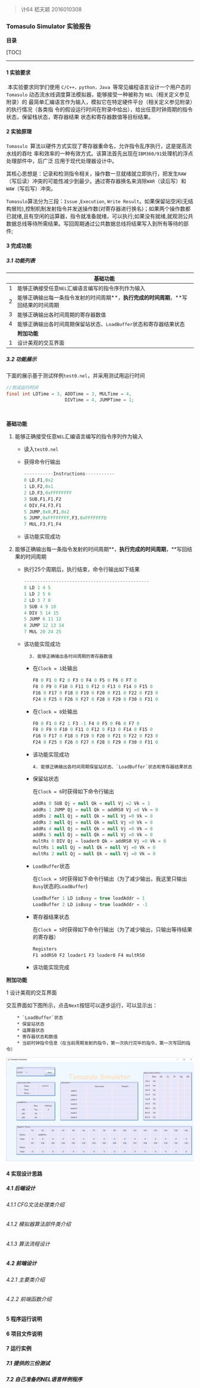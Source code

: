 > 计64	嵇天颖	2016010308

### Tomasulo Simulator 实验报告

**目录**

[TOC]



---

#### 1	实验要求

​		本实验要求同学们使用 `C/C++，python，Java `等常见编程语言设计一个用户态的 `Tomasulo` 动态流水线调度算法模拟器，能够接受一种被称为 `NEL`（相关定义参见附录）的 最简单汇编语言作为输入，模拟它在特定硬件平台（相关定义参见附录）的执行情况（各类指 令的假设运行时间在附录中给出），给出任意时钟周期的指令状态，保留栈状态，寄存器结果 状态和寄存器数值等目标结果。 



#### 2	实验原理

`Tomasulo `算法以硬件⽅式实现了寄存器重命名，允许指令乱序执⾏，这是提⾼流⽔线的吞吐 率和效率的⼀种有效⽅式。该算法⾸先出现在` IBM360/91 `处理机的浮点处理部件中，后⼴泛 应⽤于现代处理器设计中。

其核心思想是：记录和检测指令相关，操作数一旦就绪就立即执行，把发生`RAW`（写后读）冲突的可能性减少到最少。通过寄存器换名来消除`WAR`（读后写）和`WAW`（写后写）冲突。

`Tomasulo`算法分为三段：`Issue` ,`Execution`, `Write Result`。如果保留站空闲(无结构冒险),控制机制发射指令并发送操作数(对寄存器进行换名)；如果两个操作数都已就绪,且有空闲的运算器，指令就准备就绪，可以执行;如果没有就绪,就观测公共数据总线等待所需结果。写回周期通过公共数据总线将结果写入到所有等待的部件;







#### 3	完成功能

##### 		3.1	功能列表

|      | 基础功能                                                     |
| ---- | ------------------------------------------------------------ |
| 1    | 能够正确接受任意`NEL`汇编语言编写的指令序列作为输入          |
| 2    | 能够正确输出每一条指令发射的时间周期**，**执行完成的时间周期**，**写回结果的时间周期 |
| 3    | 能够正确输出各时间周期的寄存器数值                           |
| 4    | 能够正确输出各时间周期保留站状态、`LoadBuffer`状态和寄存器结果状态 |
|      | **附加功能**                                                 |
| 1    | 设计美观的交互界面                                           |



##### 		3.2	功能展示

​	 下面的展示基于测试样例`test0.nel`，并采用测试用运行时间

~~~java
//测试运行时间
final int LDTime = 3, ADDTime = 3, MULTime = 4, 
					  DIVTime = 4, JUMPTime = 1;
~~~

​     

**基础功能**

   1. 能够正确接受任意`NEL`汇编语言编写的指令序列作为输入

      * 读入`test0.nel`

      * 获得命令行输出

        ~~~c
        -----------Instructions-----------
        0 LD,F1,0x2
        1 LD,F2,0x1
        2 LD,F3,0xFFFFFFFF
        3 SUB,F1,F1,F2
        4 DIV,F4,F3,F1
        5 JUMP,0x0,F1,0x2
        6 JUMP,0xFFFFFFFF,F3,0xFFFFFFFD
        7 MUL,F3,F1,F4
        ~~~

      * 该功能实现成功

   2. 能够正确输出每一条指令发射的时间周期**，**执行完成的时间周期**，**写回结果的时间周期

       * 执行25个周期后，执行结束，命令行输出如下结果

         ~~~java
         -----------------------------------------------
         0 LD 1 4 5
         1 LD 2 5 6
         2 LD 3 7 8
         3 SUB 4 9 10
         4 DIV 5 14 15
         5 JUMP 6 11 12
         6 JUMP 12 13 14
         7 MUL 20 24 25
         ~~~

      * 该功能实现成功

			  3. 能够正确输出各时间周期的寄存器数值

         * 在`Clock = 1`处输出

           ~~~java
           F0 0 F1 0 F2 0 F3 0 F4 0 F5 0 F6 0 F7 0 
           F8 0 F9 0 F10 0 F11 0 F12 0 F13 0 F14 0 F15 0 
           F16 0 F17 0 F18 0 F19 0 F20 0 F21 0 F22 0 F23 0 
           F24 0 F25 0 F26 0 F27 0 F28 0 F29 0 F30 0 F31 0 
           ~~~

        * 在`Clock = 8`处输出

          ~~~c
          F0 0 F1 0 F2 1 F3 -1 F4 0 F5 0 F6 0 F7 0 
          F8 0 F9 0 F10 0 F11 0 F12 0 F13 0 F14 0 F15 0 
          F16 0 F17 0 F18 0 F19 0 F20 0 F21 0 F22 0 F23 0 
          F24 0 F25 0 F26 0 F27 0 F28 0 F29 0 F30 0 F31 0 
          ~~~

        * 该功能实现成功

			  4. 能够正确输出各时间周期保留站状态、`LoadBuffer`状态和寄存器结果状态

        * 保留站状态

          在`Clock = 6`时获得如下命令行输出

          ~~~java
          addRs 0 SUB Qj = null Qk = null Vj =2 Vk = 1
          addRs 1 JUMP Qj = null Qk = addRS0 Vj =0 Vk = 0
          addRs 2 null Qj = null Qk = null Vj =0 Vk = 0
          addRs 3 null Qj = null Qk = null Vj =0 Vk = 0
          addRs 4 null Qj = null Qk = null Vj =0 Vk = 0
          addRs 5 null Qj = null Qk = null Vj =0 Vk = 0
          multRs 0 DIV Qj = loader0 Qk = addRS0 Vj =0 Vk = 0
          multRs 1 null Qj = null Qk = null Vj =0 Vk = 0
          multRs 2 null Qj = null Qk = null Vj =0 Vk = 0
          ~~~

        * `LoadBuffer`状态

          在`Clock = 5`时获得如下命令行输出（为了减少输出，我这里只输出`Busy`状态的`LoadBuffer`)

          ~~~java
          LoadBuffer 1 LD isBusy = true loadAddr = 1
          LoadBuffer 2 LD isBusy = true loadAddr = -1
          ~~~

        * 寄存器结果状态

          在`Clock = 5`时获得如下命令行输出（为了减少输出，只输出等待结果的寄存器）

          ~~~java
          Registers
          F1 addRS0 F2 loader1 F3 loader0 F4 multRS0 
          ~~~

        * 该功能实现完成



 **附加功能**

1  设计美观的交互界面

​	交互界面如下图所示，点击`Next`按钮可以逐步运行，可以显示出：

		* `LoadBuffer`状态
		* 保留站状态
		* 运算器状态
		* 寄存器状态和数值
		* 当前时钟指令信息（在当前周期发射的指令，第一次执行完毕的指令，第一次写回的指令）

![](.\figs\jiemian.png)























































































#### 4	实现设计思路

##### 		4.1	后端设计

###### 					4.1.1	CFG文法处理类介绍







###### 					4.1.2	模拟器算法部件类介绍

###### 					4.1.3	算法流程设计



##### 		4.2	前端设计

###### 					4.2.1	主要类介绍

###### 					4.2.2	前端函数介绍





#### 5	程序运行说明



#### 6	项目文件说明





#### 7 	运行实例

##### 		7.1	提供的三份测试

##### 		7.2	自己准备的NEL语言样例程序







